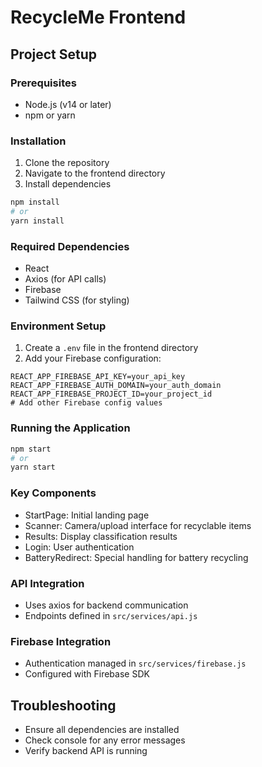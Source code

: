 # RecycleMe Frontend

## Project Setup

### Prerequisites
- Node.js (v14 or later)
- npm or yarn

### Installation
1. Clone the repository
2. Navigate to the frontend directory
3. Install dependencies
```bash
npm install
# or
yarn install
```

### Required Dependencies
- React
- Axios (for API calls)
- Firebase
- Tailwind CSS (for styling)

### Environment Setup
1. Create a `.env` file in the frontend directory
2. Add your Firebase configuration:
```
REACT_APP_FIREBASE_API_KEY=your_api_key
REACT_APP_FIREBASE_AUTH_DOMAIN=your_auth_domain
REACT_APP_FIREBASE_PROJECT_ID=your_project_id
# Add other Firebase config values
```

### Running the Application
```bash
npm start
# or
yarn start
```

### Key Components
- StartPage: Initial landing page
- Scanner: Camera/upload interface for recyclable items
- Results: Display classification results
- Login: User authentication
- BatteryRedirect: Special handling for battery recycling

### API Integration
- Uses axios for backend communication
- Endpoints defined in `src/services/api.js`

### Firebase Integration
- Authentication managed in `src/services/firebase.js`
- Configured with Firebase SDK

## Troubleshooting
- Ensure all dependencies are installed
- Check console for any error messages
- Verify backend API is running